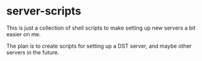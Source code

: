 # server-scripts

This is just a collection of shell scripts to make setting up new servers a bit easier on me.

The plan is to create scripts for setting up a DST server, and maybe other servers in the future.
